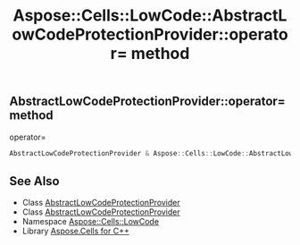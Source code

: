 ﻿---
title: Aspose::Cells::LowCode::AbstractLowCodeProtectionProvider::operator= method
linktitle: operator=
second_title: Aspose.Cells for C++ API Reference
description: 'Aspose::Cells::LowCode::AbstractLowCodeProtectionProvider::operator= method. operator= in C++.'
type: docs
weight: 300
url: /cpp/aspose.cells.lowcode/abstractlowcodeprotectionprovider/operator_asm/
---
## AbstractLowCodeProtectionProvider::operator= method


operator=

```cpp
AbstractLowCodeProtectionProvider & Aspose::Cells::LowCode::AbstractLowCodeProtectionProvider::operator=(const AbstractLowCodeProtectionProvider &src)
```

## See Also

* Class [AbstractLowCodeProtectionProvider](../)
* Class [AbstractLowCodeProtectionProvider](../)
* Namespace [Aspose::Cells::LowCode](../../)
* Library [Aspose.Cells for C++](../../../)
